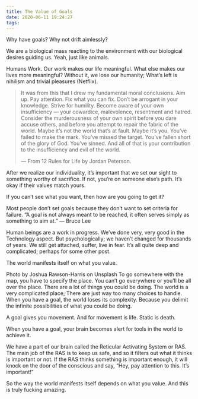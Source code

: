 ```yaml
---
title: The Value of Goals
date: 2020-06-11 19:24:27
tags:
---
```


Why have goals? Why not drift aimlessly?
<!-- more -->
We are a biological mass reacting to the environment with our biological desires guiding us. Yeah, just like animals.

Humans Work. Our work makes our life meaningful. What else makes our lives more meaningful? Without it, we lose our humanity; What’s left is nihilism and trivial pleasures (Netflix).

<blockquote>It was from this that I drew my fundamental moral conclusions. Aim up. Pay attention. Fix what you can fix. Don’t be arrogant in your knowledge. Strive for humility. Become aware of your own insufficiency — your cowardice, malevolence, resentment and hatred. Consider the murderousness of your own spirit before you dare accuse others, and before you attempt to repair the fabric of the world. Maybe it’s not the world that’s at fault. Maybe it’s you. You’ve failed to make the mark. You’ve missed the target. You’ve fallen short of the glory of God. You’ve sinned. And all of that is your contribution to the insufficiency and evil of the world.

— From 12 Rules for Life by Jordan Peterson.</blockquote>

After we realize our individuality, it’s important that we set our sight to something worthy of sacrifice. If not, you’re on someone else’s path. It’s okay if their values match yours.

If you can’t see what you want, then how are you going to get it?

Most people don’t set goals because they don’t want to set criteria for failure. “A goal is not always meant to be reached, it often serves simply as something to aim at.” — Bruce Lee

Human beings are a work in progress. We’ve done very, very good in the Technology aspect. But psychologically; we haven’t changed for thousands of years. We still get attached, suffer, live in fear. It’s all quite deep and complicated; perhaps for some other post.

The world manifests itself on what you value.

Photo by Joshua Rawson-Harris on Unsplash
To go somewhere with the map, you have to specify the place. You can’t go everywhere or you’ll be all over the place. There are a lot of things you could be doing. The world is a very complicated place; There are just way too many choices to handle. When you have a goal, the world loses its complexity. Because you delimit the infinite possibilities of what you could be doing.

A goal gives you movement. And for movement is life. Static is death.

When you have a goal, your brain becomes alert for tools in the world to achieve it.

We have a part of our brain called the Reticular Activating System or RAS. The main job of the RAS is to keep us safe, and so it filters out what it thinks is important or not. If the RAS thinks something is important enough, it will knock on the door of the conscious and say, “Hey, pay attention to this. It’s important!”

So the way the world manifests itself depends on what you value. And this is truly fucking amazing.